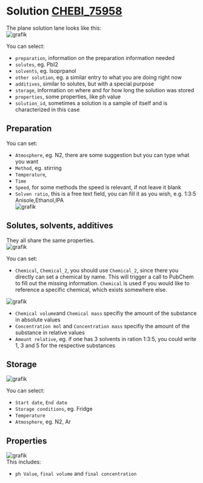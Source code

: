# Solution [CHEBI_75958](http://purl.obolibrary.org/obo/CHEBI_75958)

The plane solution lane looks like this:  
![grafik](https://github.com/RoteKekse/nomad-baseclasses/assets/36420750/6adb7972-aece-496b-b56a-7e562d7b55f1)


You can select:
 - `preparation`, information on the preparation information needed
 - `solutes`, eg. PbI2
 - `solvents`, eg. Isoprpanol
 - `other solution`, eg. a similar entry to what you are doing right now
 - `additives`, similar to solutes, but with a special purpose
 - `storage`, information on where and for how long the solution was stored
 - `properties`, some properties, like ph value
 - `solution_id`, sometimes a solution is a sample of itself and is characterized in this case

## Preparation
You can set:
- `Atmosphere`, eg. N2, there are some suggestion but you can type what you want
- `Method`, eg. stirring
- `Temperature`,
- `Time`
- `Speed`, for some methods the speed is relevant, if not leave it blank
- `Solven ratio`, this is a free text field, you can fill it as you wish, e.g. 1:3:5 Anisole,Ethanol,IPA  
![grafik](https://github.com/RoteKekse/nomad-baseclasses/assets/36420750/2a6d79d2-527c-4c24-8546-bc70d4c581df)


## Solutes, solvents, additives
They all share the same properties.  
![grafik](https://github.com/RoteKekse/nomad-baseclasses/assets/36420750/c16a2e7a-c4a7-438a-922c-4f07581d12d3)

You can set:
- `Chemical`, `Chemical_2`, you should use `Chemical_2`, since there you directly can set a chemical by name. This will trigger a call to PubChem to fill out the missing information. `Chemical` is used if you would like to reference a specific chemical, which exists somewhere else.
  
![grafik](https://github.com/RoteKekse/nomad-baseclasses/assets/36420750/bbc98802-76d1-48d3-b73b-d24f79417544)
- `Chemical volume`and `Chemical mass` specifiy the amount of the substance in absolute values
- `Concentration mol` and `Concentration mass` specifiy the amount of the substance in relative values
-  `Amount relative`, eg. if one has 3 solvents in ration 1:3:5, you could write 1, 3 and 5 for the respective substances

## Storage
![grafik](https://github.com/RoteKekse/nomad-baseclasses/assets/36420750/247ada93-d3fb-4bc4-9c67-8183174c361b)

You can select:
 - `Start date`, `End date` 
 - `Storage conditions`, eg. Fridge
 - `Temperature`
 - `Atmosphere`, eg. N2, Ar

## Properties
![grafik](https://github.com/RoteKekse/nomad-baseclasses/assets/36420750/0b744311-6f80-4192-a6b7-503a48a8ae78)  
This includes:
- `ph Value`, `final volume` and `final concentration`
